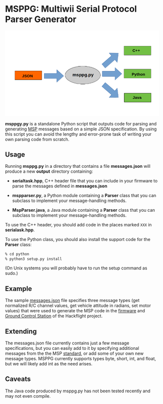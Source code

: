 # MSPPG: Multiwii Serial Protocol Parser Generator

<img src="https://github.com/simondlevy/RoboFirmwareToolkit/blob/main/extras/media/msppg.png" width=600>

**msppgy.py** is a standalone Python script that outputs code for parsing and generating
[MSP](http://www.armazila.com/MultiwiiSerialProtocol(draft)v02.pdf) messages
based on a simple JSON specification.  By using this script you can avoid the
lengthy and error-prone task of writing your own parsing code from scratch.

## Usage

Running **msppg.py** in a directory that contains a file **messages.json** will produce a new **output** directory
containing:

* **serialtask.hpp**, C++ header file that you can include in your firmware to parse the messages defined in
**messages.json**

* **mspparser.py**, a Python module containing a **Parser** class that you can subclass to implement your
message-handling methods.

* **MspParser.java**, a Java module containing a **Parser** class that you can subclass to implement your
message-handling methods.

To use the C++ header, you should add code in the places marked ```XXX``` in **serialask.hpp**.

To use the Python class, you should also install the support code for the **Parser** class:

```
% cd python
% python3 setup.py install
```

(On Unix systems you will probably have to run the setup command as sudo.)

## Example

The sample [messages.json](https://github.com/simondlevy/RoboFirmwareToolkit/blob/main/extras/parser/messages.json)
file specifies three message types (get normalized R/C channel values, get vehicle attitude in radians,
set motor values) that were used to generate the MSP code in the
[firmware](https://github.com/simondlevy/Hackflight/blob/master/src/serialtask.hpp)
and
[Ground Control Station](https://github.com/simondlevy/Hackflight/blob/master/extras/gcs/python/mspparser.py)
of the Hackflight project.

## Extending

The messages.json file currently contains just a few message specifications,
but you can easily add to it by specifying additional messages from the the MSP
[standard](http://www.multiwii.com/wiki/index.php?title=Multiwii_Serial_Protocol),
or add some of your own new message types.  MSPPG currently supports types
byte, short, int, and float, but we will likely add int as the need arises.

## Caveats

The Java code produced by msppg.py has not been tested recently and may not even compile.
